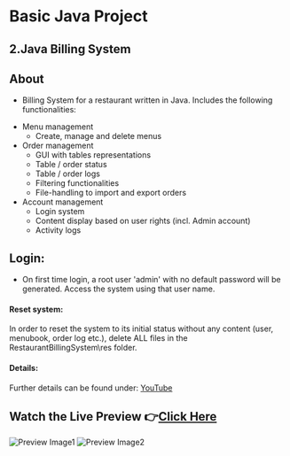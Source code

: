 # Basic Java Project

## 2.Java Billing System

## About

- Billing System for a restaurant written in Java. Includes the following functionalities:

* Menu management
    * Create, manage and delete menus
* Order management
    * GUI with tables representations
    * Table / order status
    * Table / order logs
    * Filtering functionalities
    * File-handling to import and export orders
* Account management
    * Login system
    * Content display based on user rights (incl. Admin account)
    * Activity logs

## Login:
- On first time login, a root user 'admin' with no default password will be generated. Access the system using that user name.

#### Reset system:
In order to reset the system to its initial status without any content (user, menubook, order log etc.), delete ALL files in the RestaurantBillingSystem\res folder.

#### Details:
Further details can be found under: [YouTube](https://youtu.be/luqElQKeE78)

## Watch the Live Preview 👉[Click Here]()
![Preview Image1]()
![Preview Image2]()
